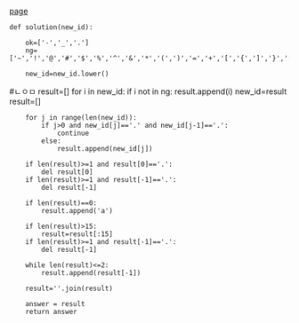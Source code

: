 [page](https://programmers.co.kr/learn/courses/30/lessons/72410)

    def solution(new_id):    

        ok=['-','_','.']
        ng=['~','!','@','#','$','%','^','&','*','(',')','=','+','[','{',']','}',':','?',',','<','>','/']

        new_id=new_id.lower()
#ㄴㅇㅁ
        result=[]
        for i in new_id:
            if i not in ng:
                result.append(i)
        new_id=result
        result=[]

        for j in range(len(new_id)):
            if j>0 and new_id[j]=='.' and new_id[j-1]=='.':
                continue
            else:
                result.append(new_id[j])

        if len(result)>=1 and result[0]=='.':
            del result[0]
        if len(result)>=1 and result[-1]=='.':
            del result[-1]

        if len(result)==0:
            result.append('a')

        if len(result)>15:
            result=result[:15]
        if len(result)>=1 and result[-1]=='.':
            del result[-1]

        while len(result)<=2:
            result.append(result[-1])

        result=''.join(result)

        answer = result
        return answer
